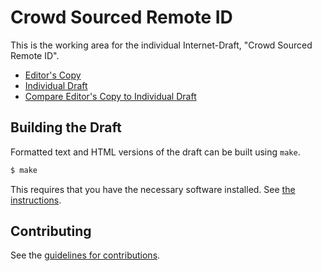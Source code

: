 # Crowd Sourced Remote ID

This is the working area for the individual Internet-Draft, "Crowd Sourced Remote ID".

* [Editor's Copy](https://IETF-DRIP.github.io/draft-moskowitz-drip-crowd-sourced-rid/#go.draft-moskowitz-drip-crowd-sourced-rid.html)
* [Individual Draft](https://tools.ietf.org/html/draft-moskowitz-drip-crowd-sourced-rid)
* [Compare Editor's Copy to Individual Draft](https://IETF-DRIP.github.io/draft-moskowitz-drip-crowd-sourced-rid/#go.draft-moskowitz-drip-crowd-sourced-rid.diff)

## Building the Draft

Formatted text and HTML versions of the draft can be built using `make`.

```sh
$ make
```

This requires that you have the necessary software installed.  See
[the instructions](https://github.com/martinthomson/i-d-template/blob/master/doc/SETUP.md).


## Contributing

See the
[guidelines for contributions](https://github.com/IETF-DRIP/draft-moskowitz-drip-crowd-sourced-rid/blob/master/CONTRIBUTING.md).
